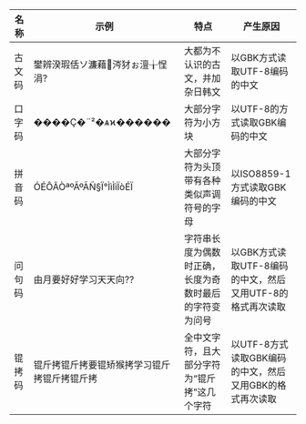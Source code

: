 名称 | 示例 | 特点 | 产生原因
---- | --- | ------ | ------
古文码|鐢辨湀瑕佸ソ濂藉涔犲ぉ澶╁悜涓?|大都为不认识的古文，并加杂日韩文|以GBK方式读取UTF-8编码的中文
口字码|����Ҫ�¨²�ѧϰ������|大部分字符为小方块|以UTF-8的方式读取GBK编码的中文|符号码|ç±æè¦å¥½å¥½å­¦ä¹ å¤©å¤©åä¸|大部分字符为各种符号|以ISO8859-1方式读取UTF-8编码的中文
拼音码|ÓÉÔÂÒªºÃºÃÑ§Ï°ÌìÌìÏòÉÏ|大部分字符为头顶带有各种类似声调符号的字母|以ISO8859-1方式读取GBK编码的中文
问句码|由月要好好学习天天向??|字符串长度为偶数时正确，长度为奇数时最后的字符变为问号|以GBK方式读取UTF-8编码的中文，然后又用UTF-8的格式再次读取
锟拷码|锟斤拷锟斤拷要锟矫猴拷学习锟斤拷锟斤拷锟斤拷|全中文字符，且大部分字符为“锟斤拷”这几个字符|以UTF-8方式读取GBK编码的中文，然后又用GBK的格式再次读取